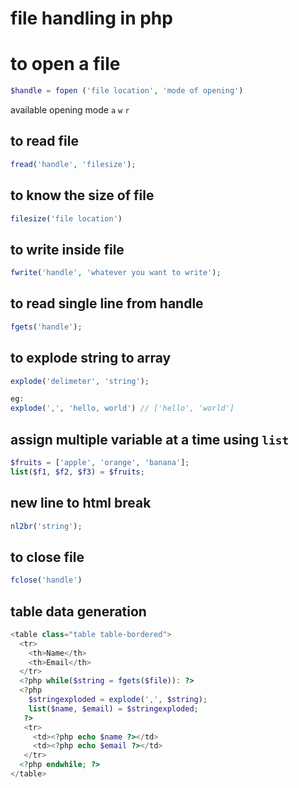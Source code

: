 # file handling in php 

# to open a file 

~~~php
$handle = fopen ('file location', 'mode of opening')
~~~

available opening mode `a` `w` `r`

## to read file 

~~~php
fread('handle', 'filesize');
~~~

## to know the size of file 

~~~php
filesize('file location')
~~~

## to write inside file

~~~php
fwrite('handle', 'whatever you want to write');
~~~

## to read single line from handle 

~~~php
fgets('handle');
~~~

## to explode string to array 

~~~php
explode('delimeter', 'string');

eg:
explode(',', 'hello, world') // ['hello', 'world']
~~~

## assign multiple variable at a time using `list`

~~~php
$fruits = ['apple', 'orange', 'banana'];
list($f1, $f2, $f3) = $fruits;
~~~

## new line to html break

~~~php
nl2br('string');
~~~

## to close file 

~~~php
fclose('handle')
~~~

## table data generation 

~~~php
<table class="table table-bordered">
  <tr>
    <th>Name</th>
    <th>Email</th>
  </tr>
  <?php while($string = fgets($file)): ?>
  <?php 
    $stringexploded = explode(',', $string);
    list($name, $email) = $stringexploded;
   ?>
   <tr>
     <td><?php echo $name ?></td>
     <td><?php echo $email ?></td>
   </tr>
  <?php endwhile; ?>
</table>
~~~











